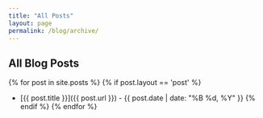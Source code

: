 ```yaml
---
title: "All Posts"
layout: page
permalink: /blog/archive/
---
```


## All Blog Posts

{% for post in site.posts %}
  {% if post.layout == 'post' %}
- [{{ post.title }}]({{ post.url }}) - {{ post.date | date: "%B %d, %Y" }}
  {% endif %}
{% endfor %} 